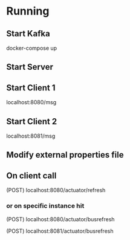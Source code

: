 


# Running

## Start Kafka
docker-compose up

## Start Server


## Start Client 1

localhost:8080/msg

## Start Client 2


localhost:8081/msg

## Modify external properties file

## On client call

(POST) localhost:8080/actuator/refresh

### or on specific instance hit
(POST) localhost:8080/actuator/busrefresh

(POST) localhost:8081/actuator/busrefresh
